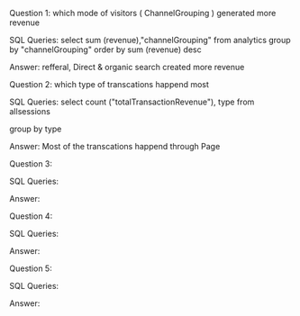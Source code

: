 Question 1: which mode of visitors ( ChannelGrouping ) generated more revenue 

SQL Queries:
select sum (revenue),"channelGrouping"  from analytics
group by "channelGrouping"
order by sum (revenue) desc


Answer: refferal, Direct & organic search created more revenue 




Question 2: which type of transcations happend most 

SQL Queries:
select count ("totalTransactionRevenue"), type from allsessions

group by type

Answer: Most of the transcations happend through Page 



Question 3: 

SQL Queries:

Answer:



Question 4: 

SQL Queries:

Answer:



Question 5: 

SQL Queries:

Answer:
